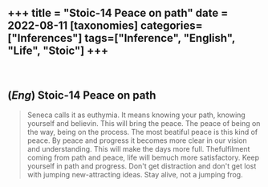 +++
title = "Stoic-14 Peace on path"
date = 2022-08-11
[taxonomies]
categories=["Inferences"]
tags=["Inference", "English", "Life", "Stoic"]
+++
---
<br>

## (*Eng*) Stoic-14 Peace on path
> Seneca calls it as euthymia. It means knowing your path, knowing yourself and believin. This will bring the peace. The peace of being on the way, being on the process. The most beatiful peace is this kind of peace. By peace and progress it becomes more clear in our vision and understanding. This will make the days more full. Thefulfilment coming from path and peace, life will bemuch more satisfactory. Keep yourself in path and progress. Don't get distraction and don't get lost with jumping new-attracting ideas. Stay alive, not a jumping frog.